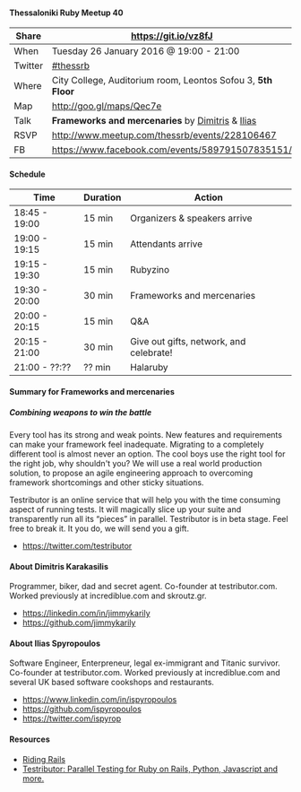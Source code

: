 #### Thessaloniki Ruby Meetup 40

Share   | https://git.io/vz8fJ
------- | --------------------
When    | Tuesday 26 January 2016 @ 19:00 - 21:00
Twitter | [#thessrb](http://bit.ly/1VCOXGU)
Where   | City College, Auditorium room, Leontos Sofou 3, **5th Floor**
Map     | http://goo.gl/maps/Qec7e
Talk    | **Frameworks and mercenaries** by [Dimitris](https://github.com/jimmykarily) & [Ilias](https://github.com/ispyropoulos)
RSVP    | http://www.meetup.com/thessrb/events/228106467
FB      | https://www.facebook.com/events/589791507835151/

#### Schedule

Time          | Duration | Action
------------- | -------- | -----------------------------
18:45 - 19:00 | 15 min   | Organizers & speakers arrive
19:00 - 19:15 | 15 min   | Attendants arrive
19:15 - 19:30 | 15 min   | Rubyzino
19:30 - 20:00 | 30 min   | Frameworks and mercenaries
20:00 - 20:15 | 15 min   | Q&A
20:15 - 21:00 | 30 min   | Give out gifts, network, and celebrate!
21:00 - ??:?? | ?? min   | Halaruby

#### Summary for Frameworks and mercenaries
##### Combining weapons to win the battle

Every tool has its strong and weak points. New features and requirements can make your framework feel inadequate. Migrating to a completely different tool is almost never an option. The cool boys use the right tool for the right job, why shouldn't you? We will use a real world production solution, to propose an agile engineering approach to overcoming framework shortcomings and other sticky situations.

Testributor is an online service that will help you with the time consuming aspect of running tests. It will magically slice up your suite and transparently run all its “pieces” in parallel. Testributor is in beta stage. Feel free to break it. It you do, we will send
you a gift.

* https://twitter.com/testributor

#### About Dimitris Karakasilis

Programmer, biker, dad and secret agent. Co-founder at testributor.com. Worked previously at incrediblue.com and skroutz.gr.

* https://linkedin.com/in/jimmykarily
* https://github.com/jimmykarily

#### About Ilias Spyropoulos

Software Engineer, Enterpreneur, legal ex-immigrant and Titanic survivor. Co-founder at testributor.com. Worked previously at incrediblue.com and several UK based software cookshops and restaurants.

* https://www.linkedin.com/in/ispyropoulos
* https://github.com/ispyropoulos
* https://twitter.com/ispyrop

#### Resources

* [Riding Rails](http://weblog.rubyonrails.org/)
* [Testributor: Parallel Testing for Ruby on Rails, Python, Javascript and more.](http://www.testributor.com/)
